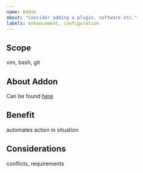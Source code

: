 ```yaml
---
name: Addon
about: "Consider adding a plugin, software etc."
labels: enhancement, configuration
---
```


## Scope

vim, bash, git

## About Addon

Can be found [here]()

## Benefit

automates action in situation

## Considerations

conflicts, requirements
